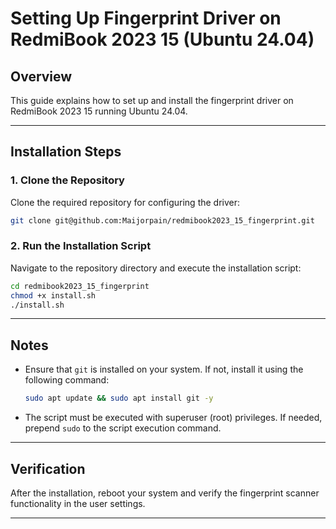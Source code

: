 # Setting Up Fingerprint Driver on RedmiBook 2023 15 (Ubuntu 24.04)

## Overview
This guide explains how to set up and install the fingerprint driver on RedmiBook 2023 15 running Ubuntu 24.04.

---

## Installation Steps

### 1. Clone the Repository
Clone the required repository for configuring the driver:

```bash
git clone git@github.com:Maijorpain/redmibook2023_15_fingerprint.git
```

### 2. Run the Installation Script
Navigate to the repository directory and execute the installation script:

```bash
cd redmibook2023_15_fingerprint
chmod +x install.sh
./install.sh
```

---

## Notes
- Ensure that `git` is installed on your system. If not, install it using the following command:
  ```bash
  sudo apt update && sudo apt install git -y
  ```
- The script must be executed with superuser (root) privileges. If needed, prepend `sudo` to the script execution command.

---

## Verification
After the installation, reboot your system and verify the fingerprint scanner functionality in the user settings.

---

